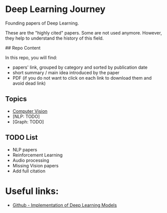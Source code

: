 # Deep Learning Journey

Founding papers of Deep Learning.

These are the "highly cited" papers. 
Some are not used anymore. However, they help to understand the history of this field.

## Repo Content

In this repo, you will find:

- papers' link, grouped by category and sorted by publication date
- short summary / main idea introduced by the paper
- PDF (if you do not want to click on each link to download them and avoid dead link)


## Topics

- [Computer Vision](/Computer_Vision/readme.md)
- [NLP: TODO]
- [Graph: TODO]



## TODO List

- NLP papers
- Reinforcement Learning
- Audio processing
- Missing Vision papers
- Add full citation 

# Useful links:

- [Github - Implementation of Deep Learning Models](https://github.com/rasbt/deeplearning-models)

